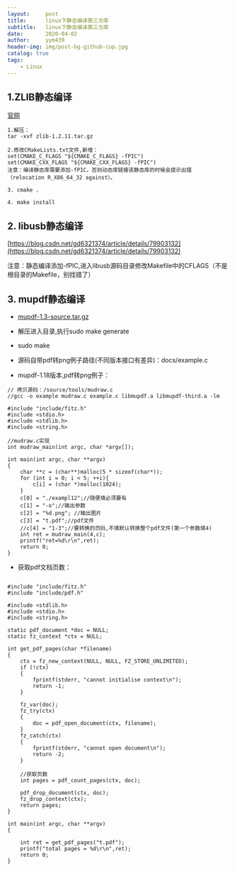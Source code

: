 ```yaml
---
layout:     post
title:      linux下静态编译第三方库
subtitle:   linux下静态编译第三方库
date:       2020-04-02
author:     yym439
header-img: img/post-bg-github-cup.jpg
catalog: true
tags:
    - Linux
---
```


## 1.ZLIB静态编译

[官网](http://www.zlib.net/)

```
1.解压：
tar -xvf zlib-1.2.11.tar.gz

2.修改CMakeLists.txt文件,新增：
set(CMAKE_C_FLAGS "${CMAKE_C_FLAGS} -fPIC")
set(CMAKE_CXX_FLAGS "${CMAKE_CXX_FLAGS} -fPIC")
注意：编译静态库需要添加-fPIC，否则动态库链接该静态库的时候会提示出错
（relocation R_X86_64_32 against）。

3. cmake .

4. make install
```

## 2. libusb静态编译
[https://blog.csdn.net/gd6321374/article/details/79903132](https://blog.csdn.net/gd6321374/article/details/79903132)

注意：静态编译添加-fPIC,进入libusb源码目录修改Makefile中的CFLAGS（不是根目录的Makefile，别找错了）

## 3. mupdf静态编译

- [mupdf-1.3-source.tar.gz](https://www.mupdf.com/downloads/index.html)

- 解压进入目录,执行sudo make generate

- sudo make

- 源码自带pdf转png例子路径(不同版本接口有差异)：docs/example.c

- mupdf-1.18版本,pdf转png例子：

```
// 拷贝源码：/source/tools/mudraw.c
//gcc -o example mudraw.c example.c libmupdf.a libmupdf-third.a -lm

#include "include/fitz.h"
#include <stdio.h>
#include <stdlib.h>
#include <string.h>

//mudraw.c实现
int mudraw_main(int argc, char *argv[]);

int main(int argc, char **argv)
{
	char **c = (char**)malloc(5 * sizeof(char*));
	for (int i = 0; i < 5; ++i){
		c[i] = (char *)malloc(1024);
	}
	c[0] = "./exampl12";//随便填必须要有
	c[1] = "-o";//输出参数
	c[2] = "%d.png"; //输出图片
	c[3] = "t.pdf";//pdf文件
	//c[4] = "1-3";//要转换的页码,不填默认转换整个pdf文件(第一个参数填4)
	int ret = mudraw_main(4,c);
	printf("ret=%d\r\n",ret);
	return 0;
}
```

- 获取pdf文档页数：

```

#include "include/fitz.h"
#include "include/pdf.h"

#include <stdlib.h>
#include <stdio.h>
#include <string.h>

static pdf_document *doc = NULL;
static fz_context *ctx = NULL;

int get_pdf_pages(char *filename)
{
	ctx = fz_new_context(NULL, NULL, FZ_STORE_UNLIMITED);
	if (!ctx)
	{
		fprintf(stderr, "cannot initialise context\n");
		return -1;
	}
	
	fz_var(doc);
	fz_try(ctx)
	{
		doc = pdf_open_document(ctx, filename);
	}
	fz_catch(ctx)
	{
		fprintf(stderr, "cannot open document\n");
		return -2;
	}	
	
	//获取页数
	int pages = pdf_count_pages(ctx, doc);
	
	pdf_drop_document(ctx, doc);
	fz_drop_context(ctx);
	return pages;
}

int main(int argc, char **argv)
{

	int ret = get_pdf_pages("t.pdf");
	printf("total pages = %d\r\n",ret);
	return 0;
}
```